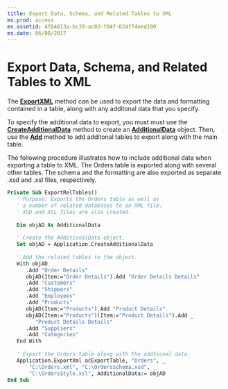 ```yaml
---
title: Export Data, Schema, and Related Tables to XML
ms.prod: access
ms.assetid: 4f84813a-bc39-ac03-f04f-624f74eed190
ms.date: 06/08/2017
---
```



# Export Data, Schema, and Related Tables to XML

The  **[ExportXML](application-exportxml-method-access.md)** method can be used to export the data and formatting contained in a table, along with any additonal data that you specify.

To specify the additional data to export, you must must use the  **[CreateAdditionalData](application-createadditionaldata-method-access.md)** method to create an **[AdditionalData](additionaldata-object-access.md)** object. Then, use the **[Add](additionaldata-add-method-access.md)** method to add additonal tables to export along with the main table.

The following procedure illustrates how to include additional data when exporting a table to XML. The Orders table is exported along with several other tables. The schema and the formatting are also exported as separate .xsd and .xsl files, respectively.




```vb
Private Sub ExportRelTables() 
   ' Purpose: Exports the Orders table as well as  
   ' a number of related databases to an XML file. 
   ' XSD and XSL files are also created. 
 
   Dim objAD As AdditionalData 
 
   ' Create the AdditionalData object. 
   Set objAD = Application.CreateAdditionalData 
 
   ' Add the related tables to the object. 
   With objAD 
      .Add "Order Details" 
      objAD(Item:="Order Details").Add "Order Details Details" 
      .Add "Customers" 
      .Add "Shippers" 
      .Add "Employees" 
      .Add "Products" 
      objAD(Item:="Products").Add "Product Details" 
      objAD(Item:="Products")(Item:="Product Details").Add _ 
         "Product Details Details" 
      .Add "Suppliers" 
      .Add "Categories" 
   End With 
 
   ' Export the Orders table along with the addtional data. 
   Application.ExportXml acExportTable, "Orders", _ 
       "C:\Orders.xml", "C:\OrdersSchema.xsd", _ 
       "C:\OrdersStyle.xsl", AdditionalData:= objAD 
End Sub
```



